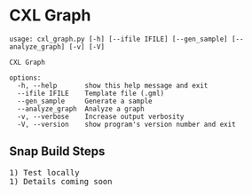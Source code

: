 # CXL Graph

<!---
Need to generate a icon and screenshot 
<img src="snap/gui/sz1920x1080.png">
-->

```
usage: cxl_graph.py [-h] [--ifile IFILE] [--gen_sample] [--analyze_graph] [-v] [-V]

CXL Graph

options:
  -h, --help       show this help message and exit
  --ifile IFILE    Template file (.gml)
  --gen_sample     Generate a sample
  --analyze_graph  Analyze a graph
  -v, --verbose    Increase output verbosity
  -V, --version    show program's version number and exit
```

## Snap Build Steps

<pre>
1) Test locally
1) Details coming soon 
</pre>
